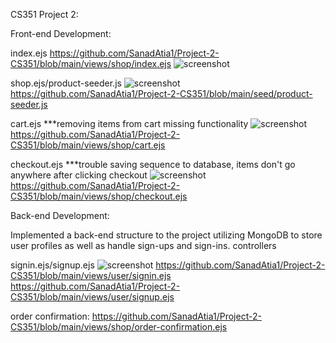 CS351 Project 2:    

Front-end Development:

  index.ejs
  https://github.com/SanadAtia1/Project-2-CS351/blob/main/views/shop/index.ejs
  ![screenshot](https://imgur.com/ojFKGV9.jpg)
    
  shop.ejs/product-seeder.js
  ![screenshot](https://imgur.com/QZ2uJ5T.jpg)
  https://github.com/SanadAtia1/Project-2-CS351/blob/main/seed/product-seeder.js
    
  cart.ejs ***removing items from cart missing functionality
  ![screenshot](https://imgur.com/29uI3Lg.jpg)
  https://github.com/SanadAtia1/Project-2-CS351/blob/main/views/shop/cart.ejs
    
  checkout.ejs ***trouble saving sequence to database, items don't go anywhere after clicking checkout
  ![screenshot](https://imgur.com/WAvDuO4.jpg)
  https://github.com/SanadAtia1/Project-2-CS351/blob/main/views/shop/checkout.ejs
    
    

Back-end Development:

Implemented a back-end structure to the project utilizing MongoDB to store user profiles as well as handle sign-ups and sign-ins.
controllers

  
  signin.ejs/signup.ejs
  ![screenshot](https://imgur.com/xqyBK5J.jpg)
  https://github.com/SanadAtia1/Project-2-CS351/blob/main/views/user/signin.ejs
  https://github.com/SanadAtia1/Project-2-CS351/blob/main/views/user/signup.ejs

  order confirmation:
  https://github.com/SanadAtia1/Project-2-CS351/blob/main/views/shop/order-confirmation.ejs
